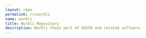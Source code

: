 ```yaml
---
layout: repo
permalink: /r/worbli
name: worbli
title: Worbli Repository
description: Worbli Chain port of EOSIO and related software.
---
```

